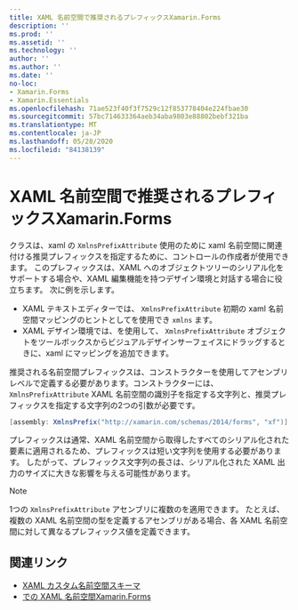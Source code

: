 ```yaml
---
title: XAML 名前空間で推奨されるプレフィックスXamarin.Forms
description: ''
ms.prod: ''
ms.assetid: ''
ms.technology: ''
author: ''
ms.author: ''
ms.date: ''
no-loc:
- Xamarin.Forms
- Xamarin.Essentials
ms.openlocfilehash: 71ae523f40f3f7529c12f853778404e224fbae30
ms.sourcegitcommit: 57bc714633364aeb34aba9803e88802bebf321ba
ms.translationtype: MT
ms.contentlocale: ja-JP
ms.lasthandoff: 05/28/2020
ms.locfileid: "84138139"
---
```

# <a name="xaml-namespace-recommended-prefixes-in-xamarinforms"></a>XAML 名前空間で推奨されるプレフィックスXamarin.Forms

クラスは、xaml の `XmlnsPrefixAttribute` 使用のために xaml 名前空間に関連付ける推奨プレフィックスを指定するために、コントロールの作成者が使用できます。 このプレフィックスは、XAML へのオブジェクトツリーのシリアル化をサポートする場合や、XAML 編集機能を持つデザイン環境と対話する場合に役立ちます。 次に例を示します。

- XAML テキストエディターでは、 `XmlnsPrefixAttribute` 初期の xaml 名前空間マッピングのヒントとしてを使用でき `xmlns` ます。
- XAML デザイン環境では、を使用して、 `XmlnsPrefixAttribute` オブジェクトをツールボックスからビジュアルデザインサーフェイスにドラッグするときに、xaml にマッピングを追加できます。

推奨される名前空間プレフィックスは、コンストラクターを使用してアセンブリレベルで定義する必要があります。コンストラクターには、 `XmlnsPrefixAttribute` XAML 名前空間の識別子を指定する文字列と、推奨プレフィックスを指定する文字列の2つの引数が必要です。

```csharp
[assembly: XmlnsPrefix("http://xamarin.com/schemas/2014/forms", "xf")]
```

プレフィックスは通常、XAML 名前空間から取得したすべてのシリアル化された要素に適用されるため、プレフィックスは短い文字列を使用する必要があります。 したがって、プレフィックス文字列の長さは、シリアル化された XAML 出力のサイズに大きな影響を与える可能性があります。

> [!NOTE]
> 1つの `XmlnsPrefixAttribute` アセンブリに複数のを適用できます。 たとえば、複数の XAML 名前空間の型を定義するアセンブリがある場合、各 XAML 名前空間に対して異なるプレフィックス値を定義できます。

## <a name="related-links"></a>関連リンク

- [XAML カスタム名前空間スキーマ](custom-namespace-schemas.md)
- [での XAML 名前空間Xamarin.Forms](namespaces.md)
